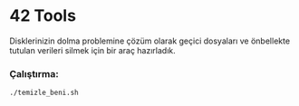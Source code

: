 # 42 Tools 

Disklerinizin dolma problemine çözüm olarak geçici dosyaları ve önbellekte tutulan verileri silmek için bir araç hazırladık. 

### Çalıştırma:
```
./temizle_beni.sh 
```